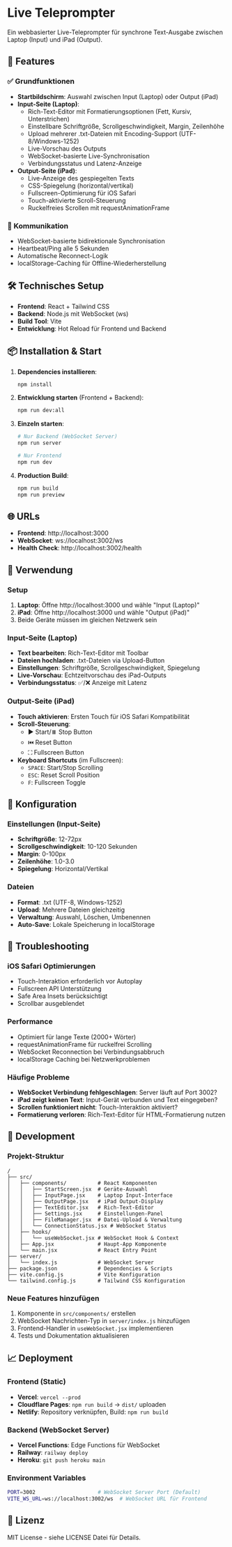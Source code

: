 # Live Teleprompter

Ein webbasierter Live-Teleprompter für synchrone Text-Ausgabe zwischen Laptop (Input) und iPad (Output).

## 🚀 Features

### ✅ Grundfunktionen
- **Startbildschirm**: Auswahl zwischen Input (Laptop) oder Output (iPad)
- **Input-Seite (Laptop)**:
  - Rich-Text-Editor mit Formatierungsoptionen (Fett, Kursiv, Unterstrichen)
  - Einstellbare Schriftgröße, Scrollgeschwindigkeit, Margin, Zeilenhöhe
  - Upload mehrerer .txt-Dateien mit Encoding-Support (UTF-8/Windows-1252)
  - Live-Vorschau des Outputs
  - WebSocket-basierte Live-Synchronisation
  - Verbindungsstatus und Latenz-Anzeige
- **Output-Seite (iPad)**:
  - Live-Anzeige des gespiegelten Texts
  - CSS-Spiegelung (horizontal/vertikal)
  - Fullscreen-Optimierung für iOS Safari
  - Touch-aktivierte Scroll-Steuerung
  - Ruckelfreies Scrollen mit requestAnimationFrame

### 🔄 Kommunikation
- WebSocket-basierte bidirektionale Synchronisation
- Heartbeat/Ping alle 5 Sekunden
- Automatische Reconnect-Logik
- localStorage-Caching für Offline-Wiederherstellung

## 🛠 Technisches Setup

- **Frontend**: React + Tailwind CSS
- **Backend**: Node.js mit WebSocket (ws)
- **Build Tool**: Vite
- **Entwicklung**: Hot Reload für Frontend und Backend

## 📦 Installation & Start

1. **Dependencies installieren**:
   ```bash
   npm install
   ```

2. **Entwicklung starten** (Frontend + Backend):
   ```bash
   npm run dev:all
   ```

3. **Einzeln starten**:
   ```bash
   # Nur Backend (WebSocket Server)
   npm run server
   
   # Nur Frontend
   npm run dev
   ```

4. **Production Build**:
   ```bash
   npm run build
   npm run preview
   ```

## 🌐 URLs

- **Frontend**: http://localhost:3000
- **WebSocket**: ws://localhost:3002/ws
- **Health Check**: http://localhost:3002/health

## 📱 Verwendung

### Setup
1. **Laptop**: Öffne http://localhost:3000 und wähle "Input (Laptop)"
2. **iPad**: Öffne http://localhost:3000 und wähle "Output (iPad)"
3. Beide Geräte müssen im gleichen Netzwerk sein

### Input-Seite (Laptop)
- **Text bearbeiten**: Rich-Text-Editor mit Toolbar
- **Dateien hochladen**: .txt-Dateien via Upload-Button
- **Einstellungen**: Schriftgröße, Scrollgeschwindigkeit, Spiegelung
- **Live-Vorschau**: Echtzeitvorschau des iPad-Outputs
- **Verbindungsstatus**: ✅/❌ Anzeige mit Latenz

### Output-Seite (iPad)
- **Touch aktivieren**: Ersten Touch für iOS Safari Kompatibilität
- **Scroll-Steuerung**: 
  - ▶️ Start/⏸️ Stop Button
  - ⏮️ Reset Button
  - ⛶ Fullscreen Button
- **Keyboard Shortcuts** (im Fullscreen):
  - `SPACE`: Start/Stop Scrolling
  - `ESC`: Reset Scroll Position
  - `F`: Fullscreen Toggle

## 🎨 Konfiguration

### Einstellungen (Input-Seite)
- **Schriftgröße**: 12-72px
- **Scrollgeschwindigkeit**: 10-120 Sekunden
- **Margin**: 0-100px
- **Zeilenhöhe**: 1.0-3.0
- **Spiegelung**: Horizontal/Vertikal

### Dateien
- **Format**: .txt (UTF-8, Windows-1252)
- **Upload**: Mehrere Dateien gleichzeitig
- **Verwaltung**: Auswahl, Löschen, Umbenennen
- **Auto-Save**: Lokale Speicherung in localStorage

## 🚨 Troubleshooting

### iOS Safari Optimierungen
- Touch-Interaktion erforderlich vor Autoplay
- Fullscreen API Unterstützung
- Safe Area Insets berücksichtigt
- Scrollbar ausgeblendet

### Performance
- Optimiert für lange Texte (2000+ Wörter)
- requestAnimationFrame für ruckelfrei Scrolling
- WebSocket Reconnection bei Verbindungsabbruch
- localStorage Caching bei Netzwerkproblemen

### Häufige Probleme
- **WebSocket Verbindung fehlgeschlagen**: Server läuft auf Port 3002?
- **iPad zeigt keinen Text**: Input-Gerät verbunden und Text eingegeben?
- **Scrollen funktioniert nicht**: Touch-Interaktion aktiviert?
- **Formatierung verloren**: Rich-Text-Editor für HTML-Formatierung nutzen

## 🔧 Development

### Projekt-Struktur
```
/
├── src/
│   ├── components/          # React Komponenten
│   │   ├── StartScreen.jsx  # Geräte-Auswahl
│   │   ├── InputPage.jsx    # Laptop Input-Interface
│   │   ├── OutputPage.jsx   # iPad Output-Display
│   │   ├── TextEditor.jsx   # Rich-Text-Editor
│   │   ├── Settings.jsx     # Einstellungen-Panel
│   │   ├── FileManager.jsx  # Datei-Upload & Verwaltung
│   │   └── ConnectionStatus.jsx # WebSocket Status
│   ├── hooks/
│   │   └── useWebSocket.jsx # WebSocket Hook & Context
│   ├── App.jsx              # Haupt-App Komponente
│   └── main.jsx             # React Entry Point
├── server/
│   └── index.js             # WebSocket Server
├── package.json             # Dependencies & Scripts
├── vite.config.js           # Vite Konfiguration
└── tailwind.config.js       # Tailwind CSS Konfiguration
```

### Neue Features hinzufügen
1. Komponente in `src/components/` erstellen
2. WebSocket Nachrichten-Typ in `server/index.js` hinzufügen
3. Frontend-Handler in `useWebSocket.jsx` implementieren
4. Tests und Dokumentation aktualisieren

## 📈 Deployment

### Frontend (Static)
- **Vercel**: `vercel --prod`
- **Cloudflare Pages**: `npm run build` → `dist/` uploaden
- **Netlify**: Repository verknüpfen, Build: `npm run build`

### Backend (WebSocket Server)
- **Vercel Functions**: Edge Functions für WebSocket
- **Railway**: `railway deploy`
- **Heroku**: `git push heroku main`

### Environment Variables
```bash
PORT=3002                    # WebSocket Server Port (Default)
VITE_WS_URL=ws://localhost:3002/ws  # WebSocket URL für Frontend
```

## 📄 Lizenz

MIT License - siehe LICENSE Datei für Details.
